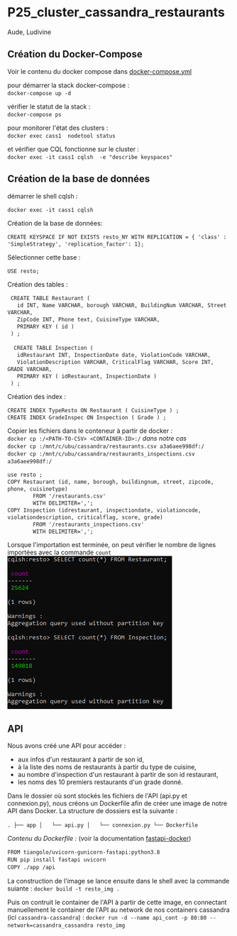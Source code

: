 # P25_cluster_cassandra_restaurants

Aude, Ludivine

## Création du Docker-Compose

Voir le contenu du docker compose dans [docker-compose.yml](docker-compose.yml)

pour démarrer la stack docker-compose :<br>
`docker-compose up -d`

vérifier le statut de la stack :<br>
`docker-compose ps`

pour monitorer l'état des clusters :<br>
`docker exec cass1  nodetool status`

et vérifier que CQL fonctionne sur le cluster :<br>
`docker exec -it cass1 cqlsh  -e "describe keyspaces"`

## Création de la base de données

démarrer le shell cqlsh : <br>
```cql
docker exec -it cass1 cqlsh
```

Création de la base de données:<br>
```cql
CREATE KEYSPACE IF NOT EXISTS resto_NY WITH REPLICATION = { 'class' : 'SimpleStrategy', 'replication_factor': 1};
```

Sélectionner cette base :<br>
```cql
USE resto;
```

Création des tables :<br>
```cql
 CREATE TABLE Restaurant (
   id INT, Name VARCHAR, borough VARCHAR, BuildingNum VARCHAR, Street VARCHAR,
   ZipCode INT, Phone text, CuisineType VARCHAR,
   PRIMARY KEY ( id )
 ) ;
 
  CREATE TABLE Inspection (
   idRestaurant INT, InspectionDate date, ViolationCode VARCHAR,
   ViolationDescription VARCHAR, CriticalFlag VARCHAR, Score INT, GRADE VARCHAR,
   PRIMARY KEY ( idRestaurant, InspectionDate )
 ) ;
 ```
 
Création des index :
```cql
CREATE INDEX TypeResto ON Restaurant ( CuisineType ) ;
CREATE INDEX GradeInspec ON Inspection ( Grade ) ;
```

Copier les fichiers dans le conteneur à partir de docker :<br>
`docker cp :/<PATH-TO-CSV> <CONTAINER-ID>:/`
_dans notre cas_<br>
`docker cp :/mnt/c/ubu/cassandra/restaurants.csv a3a6aee998df:/`<br>
`docker cp :/mnt/c/ubu/cassandra/restaurants_inspections.csv a3a6aee998df:/`<br>

```cql
use resto ;
COPY Restaurant (id, name, borough, buildingnum, street, zipcode, phone, cuisinetype) 
        FROM '/restaurants.csv' 
        WITH DELIMITER=',';
COPY Inspection (idrestaurant, inspectiondate, violationcode, violationdescription, criticalflag, score, grade) 
        FROM '/restaurants_inspections.csv' 
        WITH DELIMITER=',';
```

Lorsque l'importation est terminée, on peut vérifier le nombre de lignes importées avec la commande `count`
![count](queryok.png)

## API

Nous avons créé une API pour accéder :
- aux infos d'un restaurant à partir de son id,
- à la liste des noms de restaurants à partir du type de cuisine,
- au nombre d'inspection d'un restaurant à partir de son id restaurant,
- les noms des 10 premiers restaurants d'un grade donné.

Dans le dossier où sont stockés les fichiers de l'API (api.py et connexion.py), nous créons un Dockerfile afin de créer une image de notre API dans Docker.
La structure de dossiers est la suivante :

`.
├── app
│   └── api.py
│   └── connexion.py
└── Dockerfile`

_Contenu du Dockerfile :_ (voir la documentation [fastapi-docker](https://fastapi.tiangolo.com/deployment/docker))
```bash
FROM tiangolo/uvicorn-gunicorn-fastapi:python3.8
RUN pip install fastapi uvicorn
COPY ./app /api
```

La construction de l'image se lance ensuite dans le shell avec la commande suiante :
`docker build -t resto_img .`

Puis on contruit le container de l'API à partir de cette image, en connectant manuellement le container de l'API au network de nos containers cassandra (ici `cassandra-cassandra`) :
`docker run -d --name api_cont -p 80:80 --network=cassandra_cassandra resto_img`









